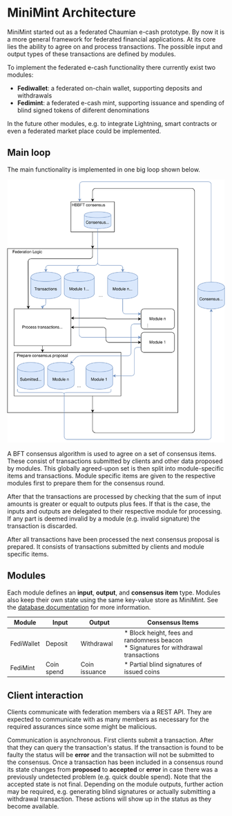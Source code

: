 # MiniMint Architecture

MiniMint started out as a federated Chaumian e-cash prototype. By now it is a more general framework for federated financial applications. At its core lies the ability to agree on and process transactions. The possible input and output types of these transactions are defined by modules.

To implement the federated e-cash functionality there currently exist two modules:
* **Fediwallet**: a federated on-chain wallet, supporting deposits and withdrawals
* **Fedimint**: a federated e-cash mint, supporting issuance and spending of blind signed tokens of diiferent denominations

In the future other modules, e.g. to integrate Lightning, smart contracts or even a federated market place could be implemented.

## Main loop
The main functionality is implemented in one big loop shown below.

![Control and data flow in MiniMint](./architecture.svg)

A BFT consensus algorithm is used to agree on a set of consensus items. These consist of transactions submitted by clients and other data proposed by modules. This globally agreed-upon set is then split into module-specific items and transactions. Module specific items are given to the respective modules first to prepare them for the consensus round.

After that the transactions are processed by checking that the sum of input amounts is greater or equalt to outputs plus fees. If that is the case, the inputs and outputs are delegated to their respective module for processing. If any part is deemed invalid by a module (e.g. invalid signature) the transaction is discarded.

After all transactions have been processed the next consensus proposal is prepared. It consists of transactions submitted by clients and module specific items.

## Modules
Each module defines an **input**, **output**, and **consensus item** type. Modules also keep their own state using the same key-value store as MiniMint. See the [database documentation](database.md) for more information.

| Module     | Input      | Output        | Consensus Items                                                                        |
|------------|------------|---------------|----------------------------------------------------------------------------------------|
| FediWallet | Deposit    | Withdrawal    | * Block height, fees and randomness beacon<br>* Signatures for withdrawal transactions |
| FediMint   | Coin spend | Coin issuance | * Partial blind signatures of issued coins                                             |

## Client interaction
Clients communicate with federation members via a REST API. They are expected to communicate with as many members as necessary for the required assurances since some might be malicious.

Communication is asynchronous. First clients submit a transaction. After that they can query the transaction's status. If the transaction is found to be faulty the status will be **error** and the transaction will not be submitted to the consensus. Once a transaction has been included in a consensus round its state changes from **proposed** to **accepted** or **error** in case there was a previously undetected problem (e.g. quick double spend). Note that the accepted state is not final. Depending on the module outputs, further action may be required, e.g. generating blind signatures or actually submitting a withdrawal transaction. These actions will show up in the status as they become available.
